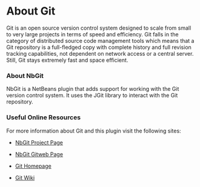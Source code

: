 # About Git #

Git is an open source version control system designed to scale from small to very large projects in terms of speed and efficiency. Git falls in the category of distributed source code management tools which means that a Git repository is a full-fledged copy with complete history and full revision tracking capabilities, not dependent on network access or a central server. Still, Git stays extremely fast and space efficient.

### About NbGit ###

NbGit is a NetBeans plugin that adds support for working with the Git version control system. It uses the JGit library to interact with the Git repository.

### Useful Online Resources ###

For more information about Git and this plugin visit the following sites:

  * [NbGit Project Page](http://nbgit.googlecode.com/)

  * [NbGit Gitweb Page](http://repo.or.cz/w/nbgit.git)

  * [Git Homepage](http://www.git-scm.com/)

  * [Git Wiki](http://www.git-scm.com/gitwiki/)